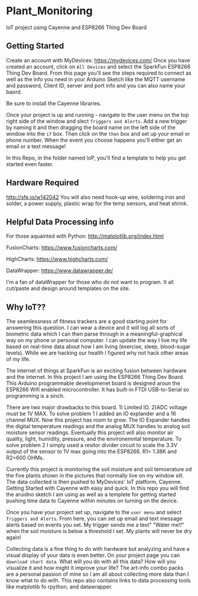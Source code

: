 # Plant_Monitoring
IoT project using Cayenne  and ESP8266 Thing Dev Board

## Getting Started
Create an account with MyDevices: https://mydevices.com/
Once you have created an account, click on `All Devices` and select the SparkFun ESP8266 Thing Dev Board. 
From this page you'll see the steps required to connect as well as the info you need in your Arduino Sketch like the MQTT username and password, Client ID, server and port info and you can also name your baord.

Be sure to install the Cayenne libraries.

Once your project is up and running - navigate to the user menu on the top right side of the  window and slect `Triggers and Alerts`. Add a new trigger by naming it and then dragging the board name on the left side of the window into the `if` box. 
Then click on the `then` box and set up your email or phone number. When the event you choose happens you'll either get an email or a text message! 

In this Repo, in the folder named IoP, you'll find a template to help you get started even faster. 

## Hardware Required
http://sfe.io/w142042
You will also need hook-up wire, soldering iron and solder, a power supply, plastic wrap for the temp sensors, and heat shrink. 

## Helpful Data Processing info
For those aquainted with Python:
http://matplotlib.org/index.html

FusionCharts:
https://www.fusioncharts.com/

HighCharts:
https://www.highcharts.com/

DataWrapper:
https://www.datawrapper.de/

I'm a fan of dataWrapper for those who do not want to program. It all cut/paste and design around templates on the site. 


## Why IoT??

The seamlessness of fitness trackers are a good starting point for answering this question. I can wear a device and it will log all sorts of biometric data 
which I can then parse through in a meaningful-graphical way on my phone or personal computer. I can update the way I live my life based on real-time data 
about how I am living (exercise, sleep, blood-sugar levels). While we are hacking our health I figured why not hack other areas of my life. 

The internet of things at SparkFun is an exciting fusion between hardware and the internet. In this project I am using the ESP8266 Thing Dev Board. This Arduino
programmable developmenet board is designed aroun the ESP8266 Wifi enabled microcontroller. It has built-in FTDI USB-to-Serial so programming is a sinch. 

There are two major drawbacks to this board. 1) Limited IO. 2)ADC voltage must be 1V MAX. To solve problem 1 I added an IO explander and a 16 channel MUX. Now this project
has room to grow. The IO Expander handles the digital temperature readings and the analog MUX handles to analog soil moisture sensor readings. Eventually this project will
also monitor air quality, light, humidity, pressure, and the environemntal temperature. To solve problem 2 I simply used a resitor divider circuit to scale the 3.3V output
of the sensor to 1V max going into the ESP8266. R1= 1.38K and R2=600 OHMs. 

Currently this project is monitoring the soil moisture and soil temoerature od the five plants shown in the pictures that normally live on my window sill. The data collected
is then pushed to MyDevices' IoT platform, Cayenne. Getting Started with Cayenne with easy and quick. In this repo you will find the aruidno sketch I am using as well as a templete 
for getting started pushing time data to Cayenne within minutes on turning on the device. 

Once you have your project set up, navigate to the `user menu` and select `Triggers and Alerts`. From here, you can set up email and text message alerts based on events you set. My trigger
sends me a text" "Water me!!" when the soil moisture is below a threshold I set. My plants will never be dry again!

Collecting data is a fine thing to do with hardware but analyzing and have a visual display of your data is even better. On your project page you can `download chart data`. What will
you do with all this data? How will you visualize it and how might it improve your life? The art-info combo packs are a personal passion of mine so I am all about collecting more data than 
I know what to do with.  This repo also contains links to data processing tools like matplotlib fo rpython, and datawrapper. 